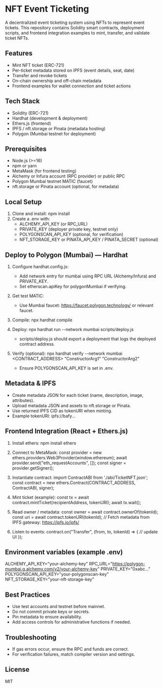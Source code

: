 # NFT Event Ticketing

A decentralized event ticketing system using NFTs to represent event tickets. This repository contains Solidity smart contracts, deployment scripts, and frontend integration examples to mint, transfer, and validate ticket NFTs.

## Features
- Mint NFT ticket (ERC-721)
- Per-ticket metadata stored on IPFS (event details, seat, date)
- Transfer and revoke tickets
- On-chain ownership and off-chain metadata
- Frontend examples for wallet connection and ticket actions

## Tech Stack
- Solidity (ERC-721)
- Hardhat (development & deployment)
- Ethers.js (frontend)
- IPFS / nft.storage or Pinata (metadata hosting)
- Polygon (Mumbai testnet for deployment)

## Prerequisites
- Node.js (>=16)
- npm or yarn
- MetaMask (for frontend testing)
- Alchemy or Infura account (RPC provider) or public RPC
- Polygon Mumbai testnet MATIC (faucet)
- nft.storage or Pinata account (optional, for metadata)

## Local Setup
1. Clone and install:
   npm install
2. Create a .env with:
   - ALCHEMY_API_KEY (or RPC_URL)
   - PRIVATE_KEY (deployer private key, testnet only)
   - POLYGONSCAN_API_KEY (optional, for verification)
   - NFT_STORAGE_KEY or PINATA_API_KEY / PINATA_SECRET (optional)

## Deploy to Polygon (Mumbai) — Hardhat
1. Configure hardhat.config.js:
   - Add network entry for mumbai using RPC URL (Alchemy/Infura) and PRIVATE_KEY.
   - Set etherscan.apiKey for polygonMumbai if verifying.

2. Get test MATIC:
   - Use Mumbai faucet: https://faucet.polygon.technology/ or relevant faucet.

3. Compile:
   npx hardhat compile

4. Deploy:
   npx hardhat run --network mumbai scripts/deploy.js

   - scripts/deploy.js should export a deployment that logs the deployed contract address.

5. Verify (optional):
   npx hardhat verify --network mumbai <CONTRACT_ADDRESS> "ConstructorArg1" "ConstructorArg2"
   - Ensure POLYGONSCAN_API_KEY is set in .env.

## Metadata & IPFS
- Create metadata JSON for each ticket (name, description, image, attributes).
- Upload metadata JSON and assets to nft.storage or Pinata.
- Use returned IPFS CID as tokenURI when minting.
- Example tokenURI: ipfs://bafy...

## Frontend Integration (React + Ethers.js)
1. Install ethers:
   npm install ethers

2. Connect to MetaMask:
   const provider = new ethers.providers.Web3Provider(window.ethereum);
   await provider.send("eth_requestAccounts", []);
   const signer = provider.getSigner();

3. Instantiate contract:
   import ContractABI from './abi/TicketNFT.json';
   const contract = new ethers.Contract(CONTRACT_ADDRESS, ContractABI, signer);

4. Mint ticket (example):
   const tx = await contract.mintTicket(recipientAddress, tokenURI);
   await tx.wait();

5. Read owner / metadata:
   const owner = await contract.ownerOf(tokenId);
   const uri = await contract.tokenURI(tokenId);
   // Fetch metadata from IPFS gateway: https://ipfs.io/ipfs/<CID>

6. Listen to events:
   contract.on("Transfer", (from, to, tokenId) => {
     // update UI
   });

## Environment variables (example .env)
ALCHEMY_API_KEY="your-alchemy-key"
RPC_URL="https://polygon-mumbai.g.alchemy.com/v2/your-alchemy-key"
PRIVATE_KEY="0xabc..."
POLYGONSCAN_API_KEY="your-polygonscan-key"
NFT_STORAGE_KEY="your-nft-storage-key"

## Best Practices
- Use test accounts and testnet before mainnet.
- Do not commit private keys or secrets.
- Pin metadata to ensure availability.
- Add access controls for administrative functions if needed.

## Troubleshooting
- If gas errors occur, ensure the RPC and funds are correct.
- For verification failures, match compiler version and settings.

## License
MIT